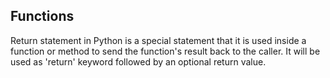 Functions
--

Return statement in Python is a special statement that it is used inside a function or method to send the function's result back to the caller.
It will be used as 'return' keyword followed by an optional return value. 
